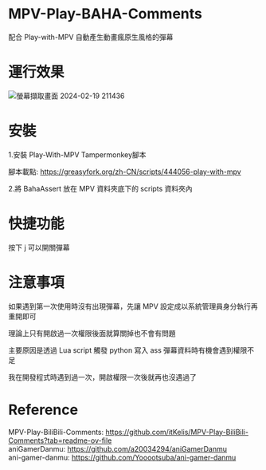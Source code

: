 # MPV-Play-BAHA-Comments
配合 Play-with-MPV 自動產生動畫瘋原生風格的彈幕
# 運行效果
![螢幕擷取畫面 2024-02-19 211436](https://github.com/s594569321/MPV-Play-BAHA-Comments/assets/81683926/e053f6b1-71de-4a30-9b47-029402d74521)
# 安裝
1.安裝 Play-With-MPV Tampermonkey腳本  

腳本載點: https://greasyfork.org/zh-CN/scripts/444056-play-with-mpv  

2.將 BahaAssert 放在 MPV 資料夾底下的 scripts 資料夾內
# 快捷功能

按下 j 可以開關彈幕

# 注意事項

如果遇到第一次使用時沒有出現彈幕，先讓 MPV 設定成以系統管理員身分執行再重開即可

理論上只有開啟過一次權限後面就算關掉也不會有問題

主要原因是透過 Lua script 觸發 python 寫入 ass 彈幕資料時有機會遇到權限不足

我在開發程式時遇到過一次，開啟權限一次後就再也沒遇過了

# Reference
MPV-Play-BiliBili-Comments: https://github.com/itKelis/MPV-Play-BiliBili-Comments?tab=readme-ov-file  
aniGamerDanmu: https://github.com/a20034294/aniGamerDanmu  
ani-gamer-danmu: https://github.com/Yooootsuba/ani-gamer-danmu  

